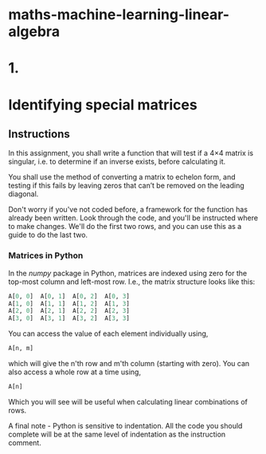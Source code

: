 # maths-machine-learning-linear-algebra
# 1.
# Identifying special matrices
## Instructions
In this assignment, you shall write a function that will test if a 4×4 matrix is singular, i.e. to determine if an inverse exists, before calculating it.

You shall use the method of converting a matrix to echelon form, and testing if this fails by leaving zeros that can’t be removed on the leading diagonal.

Don't worry if you've not coded before, a framework for the function has already been written.
Look through the code, and you'll be instructed where to make changes.
We'll do the first two rows, and you can use this as a guide to do the last two.

### Matrices in Python
In the *numpy* package in Python, matrices are indexed using zero for the top-most column and left-most row.
I.e., the matrix structure looks like this:
```python
A[0, 0]  A[0, 1]  A[0, 2]  A[0, 3]
A[1, 0]  A[1, 1]  A[1, 2]  A[1, 3]
A[2, 0]  A[2, 1]  A[2, 2]  A[2, 3]
A[3, 0]  A[3, 1]  A[3, 2]  A[3, 3]
```
You can access the value of each element individually using,
```python
A[n, m]
```
which will give the n'th row and m'th column (starting with zero).
You can also access a whole row at a time using,
```python
A[n]
```
Which you will see will be useful when calculating linear combinations of rows.

A final note - Python is sensitive to indentation.
All the code you should complete will be at the same level of indentation as the instruction comment.
